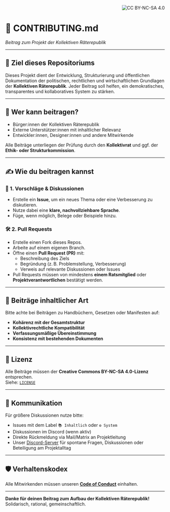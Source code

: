 <p align="right">
  <img src="https://licensebuttons.net/l/by-nc-sa/4.0/88x31.png" alt="CC BY-NC-SA 4.0">
</p>

# 🤝 CONTRIBUTING.md  
_Beitrag zum Projekt der Kollektiven Räterepublik_

---

## 🧭 Ziel dieses Repositoriums

Dieses Projekt dient der Entwicklung, Strukturierung und öffentlichen Dokumentation der politischen, rechtlichen und wirtschaftlichen Grundlagen der **Kollektiven Räterepublik**. Jeder Beitrag soll helfen, ein demokratisches, transparentes und kollaboratives System zu stärken.

---

## 📌 Wer kann beitragen?

- Bürger:innen der Kollektiven Räterepublik  
- Externe Unterstützer:innen mit inhaltlicher Relevanz  
- Entwickler:innen, Designer:innen und andere Mitwirkende  

Alle Beiträge unterliegen der Prüfung durch den **Kollektivrat** und ggf. der **Ethik- oder Strukturkommission**.

---

## ✍️ Wie du beitragen kannst

### 🔧 1. Vorschläge & Diskussionen
- Erstelle ein **Issue**, um ein neues Thema oder eine Verbesserung zu diskutieren.
- Nutze dabei eine **klare, nachvollziehbare Sprache**.
- Füge, wenn möglich, Belege oder Beispiele hinzu.

### 🛠️ 2. Pull Requests
- Erstelle einen Fork dieses Repos.
- Arbeite auf einem eigenen Branch.
- Öffne einen **Pull Request (PR)** mit:
  - Beschreibung des Ziels
  - Begründung (z. B. Problemstellung, Verbesserung)
  - Verweis auf relevante Diskussionen oder Issues
- Pull Requests müssen von mindestens **einem Ratsmitglied** oder **Projektverantwortlichen** bestätigt werden.

---

## 🧩 Beiträge inhaltlicher Art

Bitte achte bei Beiträgen zu Handbüchern, Gesetzen oder Manifesten auf:
- **Kohärenz mit der Gesamtstruktur**
- **Kollektivrechtliche Kompatibilität**
- **Verfassungsmäßige Übereinstimmung**
- **Konsistenz mit bestehenden Dokumenten**

---

## 📜 Lizenz

Alle Beiträge müssen der **Creative Commons BY-NC-SA 4.0-Lizenz** entsprechen.  
Siehe: [`LICENSE`](./LICENSE)

---

## 💬 Kommunikation

Für größere Diskussionen nutze bitte:
- Issues mit dem Label `📚 Inhaltlich` oder `⚙️ System`
- Diskussionen im Discord (wenn aktiv)
- Direkte Rückmeldung via Mail/Matrix an Projektleitung
- Unser [Discord-Server](https://discord.gg/kKNTYH25) für spontane Fragen, Diskussionen oder Beteiligung am Projektalltag

---

## 🛡️ Verhaltenskodex

Alle Mitwirkenden müssen unseren **[Code of Conduct](./CODE_OF_CONDUCT.md)** einhalten.

---

**Danke für deinen Beitrag zum Aufbau der Kollektiven Räterepublik!**  
Solidarisch, rational, gemeinschaftlich.
